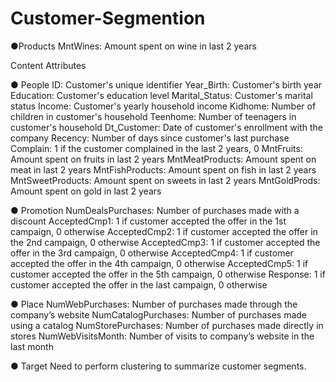 # Customer-Segmention

●Products
   MntWines: Amount spent on wine in last 2 years

Content Attributes

●	People
	ID: Customer's unique identifier
	Year_Birth: Customer's birth year
	Education: Customer's education level
	Marital_Status: Customer's marital status
	Income: Customer's yearly household income
	Kidhome: Number of children in customer's household
	Teenhome: Number of teenagers in customer's household
	Dt_Customer: Date of customer's enrollment with the company
	Recency: Number of days since customer's last purchase
	Complain: 1 if the customer complained in the last 2 years, 0
	MntFruits: Amount spent on fruits in last 2 years
	MntMeatProducts: Amount spent on meat in last 2 years
	MntFishProducts: Amount spent on fish in last 2 years
	MntSweetProducts: Amount spent on sweets in last 2 years
	MntGoldProds: Amount spent on gold in last 2 years

● Promotion
	NumDealsPurchases: Number of purchases made with a discount
	AcceptedCmp1: 1 if customer accepted the offer in the 1st campaign, 0 otherwise
	AcceptedCmp2: 1 if customer accepted the offer in the 2nd campaign, 0 otherwise
	AcceptedCmp3: 1 if customer accepted the offer in the 3rd campaign, 0 otherwise
	AcceptedCmp4: 1 if customer accepted the offer in the 4th campaign, 0 otherwise
	AcceptedCmp5: 1 if customer accepted the offer in the 5th campaign, 0 otherwise
	Response: 1 if customer accepted the offer in the last campaign, 0 otherwise

● Place
	NumWebPurchases: Number of purchases made through the company’s website
	NumCatalogPurchases: Number of purchases made using a catalog
	NumStorePurchases: Number of purchases made directly in stores
	NumWebVisitsMonth: Number of visits to company’s website in the last month

● Target
  Need to perform clustering to summarize customer segments.

